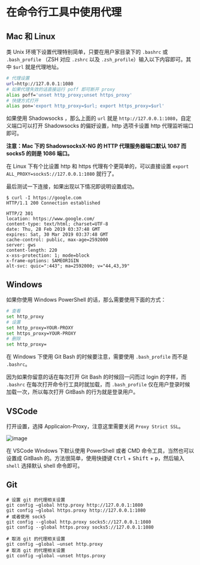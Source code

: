 # 在命令行工具中使用代理

## Mac 和 Linux

类 Unix 环境下设置代理特别简单，只要在用户家目录下的 `.bashrc` 或 `.bash_profile` （ZSH 对应 `.zshrc` 以及 `.zsh_profile`）输入以下内容即可。其中 `$url` 就是代理地址。

```bash
# 代理设置
url=http://127.0.0.1:1080
# 如果代理失效的话直接运行 poff 即可断开 proxy
alias poff='unset http_proxy;unset https_proxy'
# 快捷方式打开
alias pon='export http_proxy=$url; export https_proxy=$url'
```

如果使用 Shadowsocks ，那么上面的 `url` 就是 `http://127.0.0.1:1080`，自定义端口可以打开 Shadowsocks 的偏好设置，http 选项卡设置 http 代理监听端口即可。

**注意：Mac 下的 ShadowsocksX-NG 的 HTTP 代理服务器端口默认 1087 而 socks5 的则是 1086 端口。**

在 Linux 下有个比设置 http 和 https 代理有个更简单的，可以直接设置 `export ALL_PROXY=socks5://127.0.0.1:1080` 就行了。

最后测试一下连接，如果出现以下情况即说明设置成功。

```console
$ curl -I https://google.com
HTTP/1.1 200 Connection established

HTTP/2 301
location: https://www.google.com/
content-type: text/html; charset=UTF-8
date: Thu, 28 Feb 2019 03:37:48 GMT
expires: Sat, 30 Mar 2019 03:37:48 GMT
cache-control: public, max-age=2592000
server: gws
content-length: 220
x-xss-protection: 1; mode=block
x-frame-options: SAMEORIGIN
alt-svc: quic=":443"; ma=2592000; v="44,43,39"
```

## Windows

如果你使用 Windows PowerShell 的话，那么需要使用下面的方式：

```bash
# 查看
set http_proxy
# 设置
set http_proxy=YOUR-PROXY
set https_proxy=YOUR-PROXY
# 删除
set http_proxy=
```

在 Windows 下使用 Git Bash 的时候要注意，需要使用 `.bash_profile` 而不是 `.bashrc`。

因为如果你留意的话在每次打开 Git Bash 的时候回一闪而过 login 的字样，而 `.bashrc` 在每次打开命令行工具时就加载，而 `.bash_profile` 仅在用户登录时候加载一次，所以每次打开 GitBash 的行为就是登录用户。

## VSCode

打开设置，选择 Applicaion-Proxy，注意这里需要关闭 `Proxy Strict SSL`。

![image](https://user-images.githubusercontent.com/24730006/53539060-07259400-3b4b-11e9-800c-fd9cf53e2552.png)

在 VSCode Windows 下默认使用 PowerShell 或者 CMD 命令工具，当然也可以设置成 GitBash 的。方法很简单，使用快捷键 <kbd>Ctrl</kbd> + <kbd>Shift</kbd> + <kbd>p</kbd>，然后输入 `shell` 选择默认 shell 命令即可。

## Git

```
# 设置 git 的代理相关设置
git config –global http.proxy http://127.0.0.1:1080
git config –global https.proxy http://127.0.0.1:1080
# 或者使用 sock5
git config --global http.proxy socks5://127.0.0.1:1080
git config --global https.proxy socks5://127.0.0.1:1080

# 取消 git 的代理相关设置
git config –global –unset http.proxy
# 取消 git 的代理相关设置
git config –global –unset https.proxy
```
